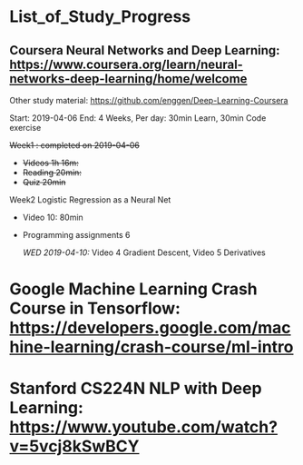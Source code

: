# List_of_Study_Progress

## Coursera Neural Networks and Deep Learning: https://www.coursera.org/learn/neural-networks-deep-learning/home/welcome

Other study material: https://github.com/enggen/Deep-Learning-Coursera

Start: 2019-04-06 End: 4 Weeks,
Per day: 30min Learn, 30min Code exercise

~~Week1 : completed on 2019-04-06~~

- ~~Videos 1h 16m:~~
- ~~Reading 20min:~~
- ~~Quiz 20min~~

Week2 Logistic Regression as a Neural Net
- Video 10: 80min
- Programming assignments 6

  _WED 2019-04-10:_ Video 4 Gradient Descent, Video 5 Derivatives



# Google Machine Learning Crash Course in Tensorflow: https://developers.google.com/machine-learning/crash-course/ml-intro

# Stanford CS224N NLP with Deep Learning: https://www.youtube.com/watch?v=5vcj8kSwBCY
